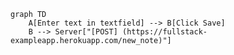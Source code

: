 <!-- This mermaid diagram is for Exercise 0.4 -->
```mermaid
graph TD
    A[Enter text in textfield] --> B[Click Save]
    B --> Server["[POST] (https://fullstack-exampleapp.herokuapp.com/new_note)"]